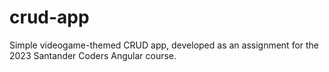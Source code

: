 # crud-app
Simple videogame-themed CRUD app, developed as an assignment for the 2023 Santander Coders Angular course.

